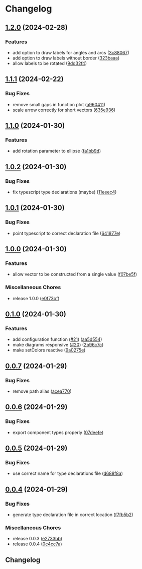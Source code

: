 # Changelog

## [1.2.0](https://github.com/ksassnowski/vueclid/compare/v1.1.1...v1.2.0) (2024-02-28)


### Features

* add option to draw labels for angles and arcs ([3c88067](https://github.com/ksassnowski/vueclid/commit/3c8806705089b60ad451de2e6249453c089efef9))
* add option to draw labels without border ([323baaa](https://github.com/ksassnowski/vueclid/commit/323baaa42301ef7529333a5e467e2bbbae1d4e83))
* allow labels to be rotated ([9dd32f4](https://github.com/ksassnowski/vueclid/commit/9dd32f4b2fb99480ce8c1abeade64be3736f02e2))

## [1.1.1](https://github.com/ksassnowski/vueclid/compare/v1.1.0...v1.1.1) (2024-02-22)


### Bug Fixes

* remove small gaps in function plot ([a960411](https://github.com/ksassnowski/vueclid/commit/a9604111d64c306f840769b8dc18617274796566))
* scale arrow correctly for short vectors ([635e936](https://github.com/ksassnowski/vueclid/commit/635e936ac8c83869ee502d9b97a777846bb72a96))

## [1.1.0](https://github.com/ksassnowski/vueclid/compare/v1.0.2...v1.1.0) (2024-01-30)


### Features

* add rotation parameter to ellipse ([fa1bb9d](https://github.com/ksassnowski/vueclid/commit/fa1bb9ddba99b01991708d564052fb3872ed98a3))

## [1.0.2](https://github.com/ksassnowski/vueclid/compare/v1.0.1...v1.0.2) (2024-01-30)


### Bug Fixes

* fix typescript type declarations (maybe) ([11eeec4](https://github.com/ksassnowski/vueclid/commit/11eeec4badf01098ff2326eb4f6c1334805980f9))

## [1.0.1](https://github.com/ksassnowski/vueclid/compare/v1.0.0...v1.0.1) (2024-01-30)


### Bug Fixes

* point typescript to correct declaration file ([641877e](https://github.com/ksassnowski/vueclid/commit/641877e6aa351bb6b5fe99d2ae8b955e1f0212a3))

## [1.0.0](https://github.com/ksassnowski/vueclid/compare/v0.1.0...v1.0.0) (2024-01-30)


### Features

* allow vector to be constructed from a single value ([f07be5f](https://github.com/ksassnowski/vueclid/commit/f07be5f1a05aa8fcf4980e5310a7d44adfd06510))


### Miscellaneous Chores

* release 1.0.0 ([e0f73bf](https://github.com/ksassnowski/vueclid/commit/e0f73bfc2243ac8f5b889a2d7ba3f3eff12575c2))

## [0.1.0](https://github.com/ksassnowski/vueclid/compare/v0.0.7...v0.1.0) (2024-01-30)


### Features

* add configuration function ([#21](https://github.com/ksassnowski/vueclid/issues/21)) ([aa5d554](https://github.com/ksassnowski/vueclid/commit/aa5d5546e91867d4a86ce40d4723a9b89aa3b02b))
* make diagrams responsive ([#20](https://github.com/ksassnowski/vueclid/issues/20)) ([2b96c7c](https://github.com/ksassnowski/vueclid/commit/2b96c7c2d0e7149547de8c87ab4c6dfaec0ac331))
* make setColors reactive ([9a0275e](https://github.com/ksassnowski/vueclid/commit/9a0275e0cd54aeff541c972f0914e57cd87b8855))

## [0.0.7](https://github.com/ksassnowski/vueclid/compare/v0.0.6...v0.0.7) (2024-01-29)


### Bug Fixes

* remove path alias ([acea770](https://github.com/ksassnowski/vueclid/commit/acea770ea5a54772299f4a8e0aee885bbe1574eb))

## [0.0.6](https://github.com/ksassnowski/vueclid/compare/v0.0.5...v0.0.6) (2024-01-29)


### Bug Fixes

* export component types properly ([07deefe](https://github.com/ksassnowski/vueclid/commit/07deefe8f0c648a230ad3a1a0d7a6625e4e73b64))

## [0.0.5](https://github.com/ksassnowski/vueclid/compare/v0.0.4...v0.0.5) (2024-01-29)


### Bug Fixes

* use correct name for type declarations file ([d688f8a](https://github.com/ksassnowski/vueclid/commit/d688f8af70a0f6677b3bdfcb2158956c822138b3))

## [0.0.4](https://github.com/ksassnowski/vueclid/compare/v0.0.3...v0.0.4) (2024-01-29)


### Bug Fixes

* generate type declaration file in correct location ([f7fb5b2](https://github.com/ksassnowski/vueclid/commit/f7fb5b2b81962a4e92e16759dc76598329accf02))


### Miscellaneous Chores

* release 0.0.3 ([e2733bb](https://github.com/ksassnowski/vueclid/commit/e2733bbf7c66d3b0288b1f2ce039369d94aa7da6))
* release 0.0.4 ([0c4cc7a](https://github.com/ksassnowski/vueclid/commit/0c4cc7a74482e675bc2d590edbe99023db6ea72e))

## Changelog
